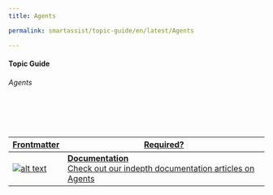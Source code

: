 ```yaml
---
title: Agents

permalink: smartassist/topic-guide/en/latest/Agents     

---
```

#### Topic Guide
###### Agents

<br>
<br>
<br>

<a class="doc-link" target="_blank" href="https://docs.kore.ai/smartassist/getting-started/agent-management/">

| Frontmatter | Required? |
|-------------|-------------|
| ![alt text](images/docIcon.svg "Title") | **Documentation**  <br /> Check out our indepth documentation articles on Agents | 


</a>